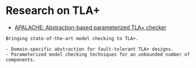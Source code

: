 # Research on TLA+

- [APALACHE: Abstraction-based parameterized TLA+ checker](http://forsyte.at/research/apalache/)

```
Bringing state-of-the-art model checking to TLA+.

- Domain-specific abstraction for fault-tolerant TLA+ designs.
- Parameterized model checking techniques for an unbounded number of components.
```
